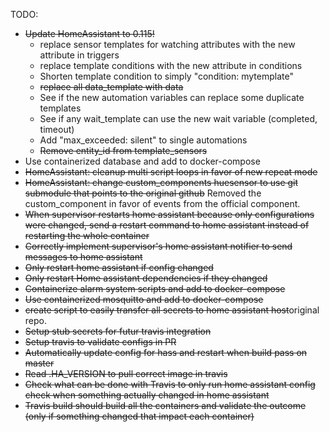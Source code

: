TODO:
- ~~Update HomeAssistant to 0.115!~~
    - replace sensor templates for watching attributes with the new attribute in triggers
    - replace template conditions with the new attribute in conditions
    - Shorten template condition to simply "condition: mytemplate"
    - ~~replace all data_template with data~~
    - See if the new automation variables can replace some duplicate templates
    - See if any wait_template can use the new wait variable (completed, timeout)
    - Add "max_exceeded: silent" to single automations
    - ~~Remove entity_id from template_sensors~~
- Use containerized database and add to docker-compose
- ~~HomeAssistant: cleanup multi script loops in favor of new repeat mode~~
- ~~HomeAssistant: change custom_components huesensor to use git submodule that points to the original github~~ Removed the custom_component in favor of events from the official component.
- ~~When supervisor restarts home assistant because only configurations were changed, send a restart command to home assistant instead of restarting the whole container~~
- ~~Correctly implement supervisor's home assistant notifier to send messages to home assistant~~
- ~~Only restart home assistant if config changed~~
- ~~Only restart Home assistant dependencies if they changed~~
- ~~Containerize alarm system scripts and add to docker-compose~~
- ~~Use containerized mosquitto and add to docker-compose~~
- ~~create script to easily transfer all secrets to home assistant host~~original repo.
- ~~Setup stub secrets for futur travis integration~~
- ~~Setup travis to validate configs in PR~~
- ~~Automatically update config for hass and restart when build pass on master~~
- ~~Read .HA_VERSION to pull correct image in travis~~
- ~~Check what can be done with Travis to only run home assistant config check when something actually changed in home assistant~~
- ~~Travis build should build all the containers and validate the outcome (only if something changed that impact each container)~~
